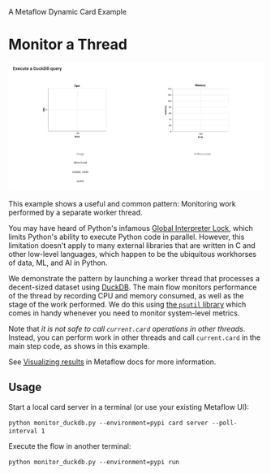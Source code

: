 
A Metaflow Dynamic Card Example
# Monitor a Thread

![](../images/rtcard-duckdb.gif)

This example shows a useful and common pattern: Monitoring work performed
by a separate worker thread.

You may have heard of Python's infamous [Global Interpreter Lock](https://realpython.com/python-gil/),
which limits Python's ability to execute Python code in parallel. However, this limitation doesn't
apply to many external libraries that are written in C and other low-level languages, which happen
to be the ubiquitous workhorses of data, ML, and AI in Python.

We demonstrate the pattern by launching a worker thread that processes a decent-sized dataset using
[DuckDB](https://duckdb.org). The main flow monitors performance of the thread by recording CPU and
memory consumed, as well as the stage of the work performed. We do this using
[the `psutil` library](https://psutil.readthedocs.io/en/latest/) which comes in handy whenever you
need to monitor system-level metrics.

Note that *it is not safe to call `current.card` operations in other threads*. Instead, you can
perform work in other threads and call `current.card` in the main step code, as shows in this example.

See [Visualizing results](https://docs.metaflow.org/metaflow/visualizing-results) in Metaflow docs for more information.

## Usage

Start a local card server in a terminal (or use your existing Metaflow UI):
```
python monitor_duckdb.py --environment=pypi card server --poll-interval 1
```
Execute the flow in another terminal:
```
python monitor_duckdb.py --environment=pypi run
```
